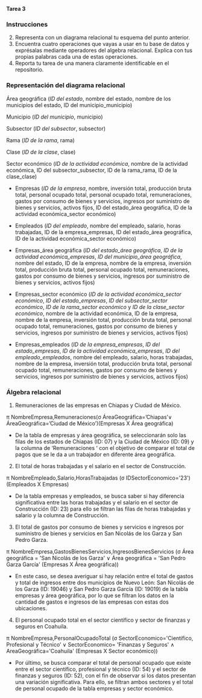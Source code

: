 **Tarea 3**
### Instrucciones
2. Representa con un diagrama relacional tu esquema del punto anterior.
3. Encuentra cuatro operaciones que vayas a usar en tu base de datos y exprésalas mediante operadores del algebra relacional. Explica con tus propias palabras cada una de estas operaciones.
4. Reporta tu tarea de una manera claramente identificable en el repositorio.

### Representación del diagrama relacional

Área geográfica (*ID del estado*, nombre del estado, nombre de los municipios del estado, ID del municipio_municipio)

Municipio (*ID del municipio*, municipio)

Subsector (*ID del subsector*, subsector)

Rama (*ID de la rama*, rama)

Clase (*ID de la clase*, clase)

Sector económico (*ID de la actividad económica*, nombre de la actividad económica, ID del subsector_subsector, ID de la rama_rama, ID de la clase_clase)

- Empresas (*ID de la empresa*, nombre, inversión total, producción bruta total, personal ocupado total, personal ocupado total, remuneraciones, gastos por consumo de bienes y servicios, ingresos por suministro de bienes y servicios, activos fijos, ID del estado_área geográfica, ID de la actividad económica_sector económico)

- Empleados (*ID del empleado*, nombre del empleado, salario, horas trabajadas, ID de la empresa_empresas, ID del estado_área geográfica, ID de la actividad económica_sector económico)

- Empresas_área geográfica (*ID del estado_área geográfica*, *ID de la actividad económica_empresas*, *ID del municipio_área geográfica*, nombre del estado, ID de la empresa, nombre de la empresa, inversión total, producción bruta total, personal ocupado total, remuneraciones, gastos por consumo de bienes y servicios, ingresos por suministro de bienes y servicios, activos fijos) 

- Empresas_sector económico (*ID de la actividad económica_sector económico*, *ID del estado_empresas*, *ID del subsector_sector económico*, *ID de la rama_sector económico* y *ID de la clase_sector económico*, nombre de la actividad económica, ID de la empresa, nombre de la empresa, inversión total, producción bruta total, personal ocupado total, remuneraciones, gastos por consumo de bienes y servicios, ingresos por suministro de bienes y servicios, activos fijos) 

- Empresas_empleados (*ID de la empresa_empresas*, *ID del estado_empresas*, *ID de la actividad económica_empresas*, *ID del empleado_empleados*, nombre del empleado, salario, horas trabajadas, nombre de la empresa, inversión total, producción bruta total, personal ocupado total, remuneraciones, gastos por consumo de bienes y servicios, ingresos por suministro de bienes y servicios, activos fijos)

### Álgebra relacional

1. Remuneraciones de las empresas en Chiapas y Ciudad de México.

π NombreEmpresa,Remuneraciones(σ ÁreaGeográfica=’Chiapas’∨ ÁreaGeográfica=’Ciudad de México’)(Empresas X Área geográfica)

- De la tabla de empresas y área geográfica, se seleccionarán solo las filas de los estados de Chiapas (ID: 07) y la Ciudad de México (ID: 09) y la columna de ‘Remuneraciones ‘ con el objetivo de comparar el total de pagos que se le da a un trabajador en diferente área geográfica.

2. El total de horas trabajadas y el salario en el sector de Construcción.

π NombreEmpleado,Salario,HorasTrabajadas (σ IDSectorEconomico='23')(Empleados X Empresas)

- De la tabla empresas y empleados, se busca saber si hay diferencia significativa entre las horas trabajadas y el salario en el sector de Construcción (ID: 23) para ello se filtran las filas de horas trabajadas y salario y la columna de Construcción. 

3. El total de gastos por consumo de bienes y servicios e ingresos por suministro de bienes y servicios en San Nicolás de los Garza y San Pedro Garza.

π NombreEmpresa,GastosBienesServicios,IngresosBienesServicios (σ Área geográfica = 'San Nicolás de los Garza' ∨ Área geográfica = 'San Pedro Garza García' (Empresas X Área geográfica))

- En este caso, se desea averiguar si hay relación entre el total de gastos y total de ingresos entre dos municipios de Nuevo León: San Nicolás de los Garza (ID: 19046) y San Pedro Garza García (ID: 19019) de la tabla empresas y área geográfica, por lo que se filtran los datos en la cantidad de gastos e ingresos de las empresas con estas dos ubicaciones.

4. El personal ocupado total en el sector científico y sector de finanzas y seguros en Coahuila.

π NombreEmpresa,PersonalOcupadoTotal (σ SectorEconomico='Científico, Profesional y Técnico’ ∨ SectorEconomico= 'Finanzas y Seguros' ∧ AreaGeográfica='Coahuila' (Empresas X Sector económico))

- Por último, se busca comparar el total de personal ocupado que existe entre el sector científico, profesional y técnico (ID: 54) y el sector de finanzas y seguros (ID: 52), con el fin de observar si los datos presentan una variación significativa. Para ello, se filtran ambos sectores y el total de personal ocupado de la tabla empresas y sector económico.